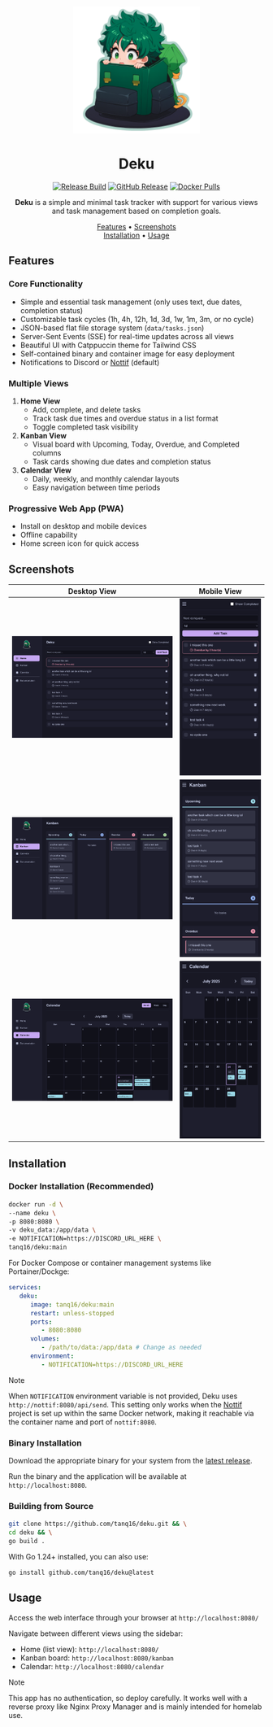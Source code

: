 <div align="center">
<img src=".github/assets/logo.png" width="250" /><br><h1>Deku</h1>

<a href="https://github.com/tanq16/deku/actions/workflows/release.yaml"><img src="https://github.com/tanq16/deku/actions/workflows/release.yaml/badge.svg" alt="Release Build"></a>&nbsp;<a href="https://github.com/Tanq16/deku/releases"><img alt="GitHub Release" src="https://img.shields.io/github/v/release/tanq16/deku"></a>&nbsp;<a href="https://hub.docker.com/r/tanq16/deku"><img alt="Docker Pulls" src="https://img.shields.io/docker/pulls/tanq16/deku"></a>
</div>

<p align="center">
<b>Deku</b> is a simple and minimal task tracker with support for various views and task management based on completion goals.
</p>

<p align="center">
<a href="#features">Features</a>&nbsp;&bull;&nbsp;<a href="#screenshots">Screenshots</a><br><a href="#installation">Installation</a>&nbsp;&bull;&nbsp;<a href="#usage">Usage</a>
</p>

## Features

### Core Functionality
- Simple and essential task management (only uses text, due dates, completion status)
- Customizable task cycles (1h, 4h, 12h, 1d, 3d, 1w, 1m, 3m, or no cycle)
- JSON-based flat file storage system (`data/tasks.json`)
- Server-Sent Events (SSE) for real-time updates across all views
- Beautiful UI with Catppuccin theme for Tailwind CSS
- Self-contained binary and container image for easy deployment
- Notifications to Discord or [Nottif](https://github.com/tanq16/nottif) (default)

### Multiple Views
1. **Home View**
   - Add, complete, and delete tasks
   - Track task due times and overdue status in a list format
   - Toggle completed task visibility
2. **Kanban View**
   - Visual board with Upcoming, Today, Overdue, and Completed columns
   - Task cards showing due dates and completion status
3. **Calendar View**
   - Daily, weekly, and monthly calendar layouts
   - Easy navigation between time periods

### Progressive Web App (PWA)
- Install on desktop and mobile devices
- Offline capability
- Home screen icon for quick access

## Screenshots

| Desktop View | Mobile View |
| --- | --- |
| ![Desktop](.github/assets/dh.png) | ![Mobile](.github/assets/mh.png) |
| ![Desktop](.github/assets/dk.png) | ![Mobile](.github/assets/mk.png) |
| ![Desktop](.github/assets/dc.png) | ![Mobile](.github/assets/mc.png) |

## Installation

### Docker Installation (Recommended)

```bash
docker run -d \
--name deku \
-p 8080:8080 \
-v deku_data:/app/data \
-e NOTIFICATION=https://DISCORD_URL_HERE \
tanq16/deku:main
```

For Docker Compose or container management systems like Portainer/Dockge:

```yaml
services:
   deku:
      image: tanq16/deku:main
      restart: unless-stopped
      ports:
         - 8080:8080
      volumes:
         - /path/to/data:/app/data # Change as needed
      environment:
         - NOTIFICATION=https://DISCORD_URL_HERE
```

> [!NOTE]
> When `NOTIFICATION` environment variable is not provided, Deku uses `http://nottif:8080/api/send`. This setting only works when the [Nottif](https://github.com/tanq16/nottif) project is set up within the same Docker network, making it reachable via the container name and port of `nottif:8080`.

### Binary Installation

Download the appropriate binary for your system from the [latest release](https://github.com/tanq16/deku/releases/latest).

Run the binary and the application will be available at `http://localhost:8080`.

### Building from Source

```bash
git clone https://github.com/tanq16/deku.git && \
cd deku && \
go build .
```

With Go 1.24+ installed, you can also use:

```bash
go install github.com/tanq16/deku@latest
```

## Usage

Access the web interface through your browser at `http://localhost:8080/`

Navigate between different views using the sidebar:
- Home (list view): `http://localhost:8080/`
- Kanban board: `http://localhost:8080/kanban`
- Calendar: `http://localhost:8080/calendar`

> [!NOTE]
> This app has no authentication, so deploy carefully. It works well with a reverse proxy like Nginx Proxy Manager and is mainly intended for homelab use.
